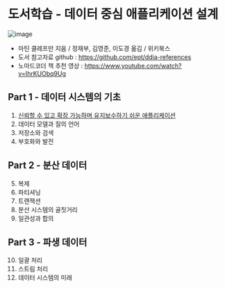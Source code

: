 # 도서학습 - 데이터 중심 애플리케이션 설계

![image](https://github.com/dhkdn9192/data_engineer_career/assets/11307388/e1de9d06-a699-43f0-81cb-b013def19275)

* 마틴 클레프만 지음 / 정재부, 김영준, 이도경 옮김 / 위키북스
* 도서 참고자료 github : https://github.com/ept/ddia-references
* 노마드코더 책 추천 영상 : https://www.youtube.com/watch?v=IhrKUObq9Ug


## Part 1 - 데이터 시스템의 기초

1. [신뢰할 수 있고 확장 가능하며 유지보수하기 쉬운 애플리케이션](ch01_reliable_scalable_maintainable_app.md)
2. 데이터 모델과 질의 언어
3. 저장소와 검색
4. 부호화와 발전


## Part 2 - 분산 데이터

5. 복제
6. 파티셔닝
7. 트랜잭션
8. 분산 시스템의 골칫거리
9. 일관성과 합의


## Part 3 - 파생 데이터

10. 일괄 처리
11. 스트림 처리
12. 데이터 시스템의 미래


